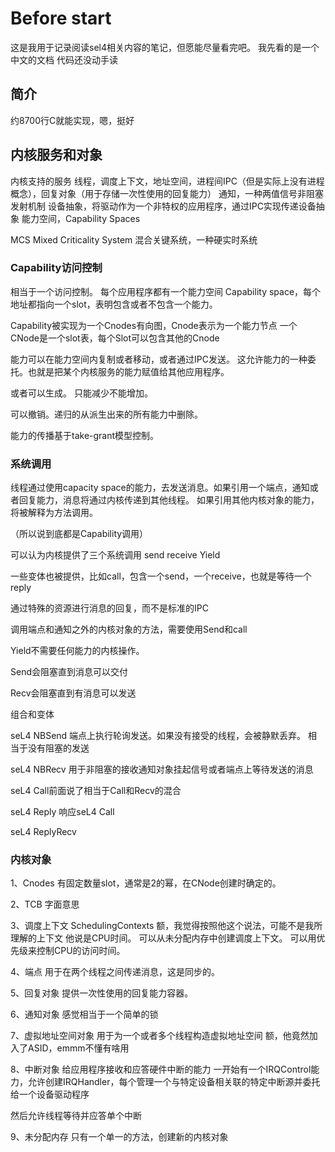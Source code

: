 # Before start
这是我用于记录阅读sel4相关内容的笔记，但愿能尽量看完吧。
我先看的是一个中文的文档
代码还没动手读

## 简介
约8700行C就能实现，嗯，挺好

## 内核服务和对象
内核支持的服务
线程，调度上下文，地址空间，进程间IPC（但是实际上没有进程概念），回复对象（用于存储一次性使用的回复能力）
通知，一种两值信号非阻塞发射机制
设备抽象，将驱动作为一个非特权的应用程序，通过IPC实现传递设备抽象
能力空间，Capability Spaces


MCS Mixed Criticality System 混合关键系统，一种硬实时系统

### Capability访问控制

相当于一个访问控制。
每个应用程序都有一个能力空间 Capability space，每个地址都指向一个slot，表明包含或者不包含一个能力。

Capability被实现为一个Cnodes有向图，Cnode表示为一个能力节点
一个CNode是一个slot表，每个Slot可以包含其他的Cnode

能力可以在能力空间内复制或者移动，或者通过IPC发送。
这允许能力的一种委托。也就是把某个内核服务的能力赋值给其他应用程序。

或者可以生成。
只能减少不能增加。

可以撤销。递归的从派生出来的所有能力中删除。

能力的传播基于take-grant模型控制。

### 系统调用
线程通过使用capacity space的能力，去发送消息。如果引用一个端点，通知或者回复能力，消息将通过内核传递到其他线程。
如果引用其他内核对象的能力，将被解释为方法调用。

（所以说到底都是Capability调用）

可以认为内核提供了三个系统调用
send
receive
Yield

一些变体也被提供，比如call，包含一个send，一个receive，也就是等待一个reply

通过特殊的资源进行消息的回复，而不是标准的IPC

调用端点和通知之外的内核对象的方法，需要使用Send和call

Yield不需要任何能力的内核操作。

Send会阻塞直到消息可以交付

Recv会阻塞直到有消息可以发送

组合和变体

seL4 NBSend 端点上执行轮询发送。如果没有接受的线程，会被静默丢弃。
相当于没有阻塞的发送

seL4 NBRecv 用于非阻塞的接收通知对象挂起信号或者端点上等待发送的消息

seL4 Call前面说了相当于Call和Recv的混合

seL4 Reply 响应seL4 Call

seL4 ReplyRecv

### 内核对象

1、Cnodes
有固定数量slot，通常是2的幂，在CNode创建时确定的。

2、TCB
字面意思

3、调度上下文
SchedulingContexts
额，我觉得按照他这个说法，可能不是我所理解的上下文
他说是CPU时间。
可以从未分配内存中创建调度上下文。
可以用优先级来控制CPU的访问时间。

4、端点
用于在两个线程之间传递消息，这是同步的。

5、回复对象
提供一次性使用的回复能力容器。

6、通知对象
感觉相当于一个简单的锁

7、虚拟地址空间对象
用于为一个或者多个线程构造虚拟地址空间
额，他竟然加入了ASID，emmm不懂有啥用

8、中断对象
给应用程序接收和应答硬件中断的能力
一开始有一个IRQControl能力，允许创建IRQHandler，每个管理一个与特定设备相关联的特定中断源并委托给一个设备驱动程序

然后允许线程等待并应答单个中断

9、未分配内存
只有一个单一的方法，创建新的内核对象
